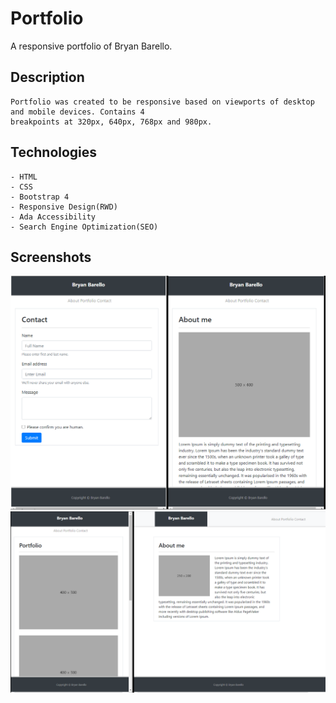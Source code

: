 # Portfolio

A responsive portfolio of Bryan Barello.

## Description

```
Portfolio was created to be responsive based on viewports of desktop and mobile devices. Contains 4 
breakpoints at 320px, 640px, 768px and 980px. 

```

## Technologies

```
- HTML
- CSS
- Bootstrap 4
- Responsive Design(RWD)
- Ada Accessibility
- Search Engine Optimization(SEO)

```

## Screenshots

![Responsive](portfolio1.png)
![Responsive and Desktop](portfolio2.png)
